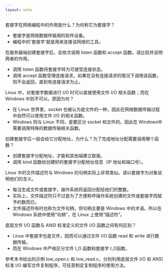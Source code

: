```yaml
---
layout: note
---
```


套接字在网络编程中的作用是什么？为何称它为套接字？
* 套接字是网络数据传输用的软件设备。
* 编程中的'套接字'就是用来连接该网络的工具。


在服务器端创建套接字后，会依次调用 listen 函数和 accept 函数。请比较并说明两者的作用。
* 调用 listen 函数将套接字转为可接受连接状态。
* 调用 accept 函数受理连接请求。如果在没有连接请求的情况下调用该函数，则不会返回，直到有连接请求为止。


Linux 中，对套接字数据进行 I/O 时可以直接使用文件 I/O 相关函数；而在 Windows 中则不可以。原因为何？
* 在 Linux 世界里，socket 也被认为是文件的一种，因此在网络数据传输过程中自然可以使用文件 I/O 的相关函数。
* Windows 则与 Linux 不同，是要区分 socket 和文件的。因此在 Windows中需要调用特殊的数据传输相关函数。


创建套接字后一般会给它分配地址，为什么？为了完成地址分配需要调用哪个函数？
* 创建套接字分配地址，才能和其他端建立联接。
* 调用 bind 函数给创建好的套接字分配地址信息（IP 地址和端口号）。


Linux 中的文件描述符与 Windows 的句柄实际上非常类似。请以套接字为对象说明他们的含义。
* 每当生成文件或套接字，操作系统将返回分配给他们的整数。
* 实际上，文件描述符只不过是为了方便称呼操作系统创建的文件或套接字而赋予的数而已。
* 文件描述符有时也称为文件句柄，但句柄主要是 Windows 中的术语。所以在 Windows 系统中使用“句柄”，在 Linux 上使用“描述符”。


底层文件 I/O 函数与 ANSI 标准定义的文件 I/O 函数之间有何区别？
* Linux 中套接字也是文件，因而可以通过文件 I/O 函数 read 和 write 进行数据传输。
* 而在 Windows 中严格区分文件 I_O 函数和套接字 I_O函数。


参考本书给出的示例 low_open.c 和 low_read.c，分别利用底层文件 I/O 和 ANSI 标准 I/O 编写文件复制程序。可任意制定复制程序的使用方法。